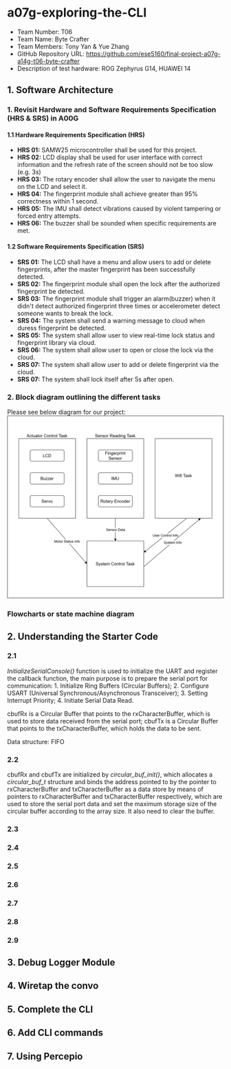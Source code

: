 # a07g-exploring-the-CLI

* Team Number: T06
* Team Name: Byte Crafter
* Team Members: Tony Yan & Yue Zhang
* GitHub Repository URL: https://github.com/ese5160/final-project-a07g-a14g-t06-byte-crafter
* Description of test hardware: ROG Zephyrus G14, HUAWEI 14

## 1. Software Architecture

### 1. Revisit Hardware and Software Requirements Specification (HRS & SRS) in A00G

#### 1.1 Hardware Requirements Specification (HRS)

- **HRS 01:** SAMW25 microcontroller shall be used for this project.
- **HRS 02:** LCD display shall be used for user interface with correct information and the refresh rate of the screen should not be too slow (e.g. 3s)
- **HRS 03:** The rotary encoder shall allow the user to navigate the menu on the LCD and select it.
- **HRS 04:** The fingerprint module shall achieve greater than 95% correctness within 1 second.
- **HRS 05:** The IMU shall detect vibrations caused by violent tampering or forced entry attempts.
- **HRS 06:** The buzzer shall be sounded when specific requirements are met.

#### 1.2 Software Requirements Specification (SRS)

- **SRS 01:** The LCD shall have a menu and allow users to add or delete fingerprints, after the master fingerprint has been successfully detected.
- **SRS 02:** The fingerprint module shall open the lock after the authorized fingerprint be detected.
- **SRS 03:** The fingerprint module shall trigger an alarm(buzzer) when it didn't detect authorized fingerprint three times or accelerometer detect someone wants to break the lock.
- **SRS 04:** The system shall send a warning message to cloud when duress fingerprint be detected.
- **SRS 05:** The system shall allow user to view real-time lock status and fingerprint library via cloud.
- **SRS 06:** The system shall allow user to open or close the lock via the cloud.
- **SRS 07:** The system shall allow user to add or delete fingerprint via the cloud.
- **SRS 07:** The system shall lock itself after 5s after open.

### 2. Block diagram outlining the different tasks

Please see below diagram for our project:  
![block_diagram_outlining.png](images/block_diagram_outlining.png)

### Flowcharts or state machine diagram

## 2. Understanding the Starter Code
### 2.1
*InitializeSerialConsole()* function is used to initialize the UART and register the callback function, the main purpose is to prepare the serial port for communication: 1. Initialize Ring Buffers (Circular Buffers); 2. Configure USART (Universal Synchronous/Asynchronous Transceiver); 3. Setting Interrupt Priority; 4. Initiate Serial Data Read.

cbufRx is a Circular Buffer that points to the rxCharacterBuffer, which is used to store data received from the serial port;
cbufTx is a Circular Buffer that points to the txCharacterBuffer, which holds the data to be sent.

Data structure: FIFO

### 2.2

cbufRx and cbufTx are initialized by *circular_buf_init()*, which allocates a *circular_buf_t* structure and binds the address pointed to by the pointer to rxCharacterBuffer and txCharacterBuffer as a data store by means of pointers to rxCharacterBuffer and txCharacterBuffer respectively, which are used to store the serial port data and set the maximum storage size of the circular buffer according to the array size. It also need to clear the buffer.

### 2.3

### 2.4

### 2.5


### 2.6

### 2.7


### 2.8


### 2.9

## 3. Debug Logger Module

## 4. Wiretap the convo

## 5. Complete the CLI

## 6. Add CLI commands

## 7. Using Percepio
